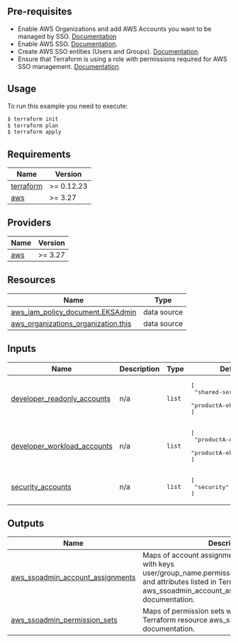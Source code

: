 ## Pre-requisites
- Enable AWS Organizations and add AWS Accounts you want to be managed by SSO. [Documentation](https://docs.aws.amazon.com/organizations/latest/userguide/orgs_tutorials_basic.html)
- Enable AWS SSO. [Documentation](https://docs.aws.amazon.com/singlesignon/latest/userguide/step1.html).
- Create AWS SSO entities (Users and Groups). [Documentation](https://docs.aws.amazon.com/singlesignon/latest/userguide/addusers.html).
- Ensure that Terraform is using a role with permissions required for AWS SSO management. [Documentation](https://docs.aws.amazon.com/singlesignon/latest/userguide/iam-auth-access-using-id-policies.html#requiredpermissionsconsole).

## Usage
To run this example you need to execute:

```bash
$ terraform init
$ terraform plan
$ terraform apply
```

<!-- BEGINNING OF PRE-COMMIT-TERRAFORM DOCS HOOK -->
## Requirements

| Name | Version |
|------|---------|
| <a name="requirement_terraform"></a> [terraform](#requirement\_terraform) | >= 0.12.23 |
| <a name="requirement_aws"></a> [aws](#requirement\_aws) | >= 3.27 |

## Providers

| Name | Version |
|------|---------|
| <a name="provider_aws"></a> [aws](#provider\_aws) | >= 3.27 |

## Resources

| Name | Type |
|------|------|
| [aws_iam_policy_document.EKSAdmin](https://registry.terraform.io/providers/hashicorp/aws/latest/docs/data-sources/iam_policy_document) | data source |
| [aws_organizations_organization.this](https://registry.terraform.io/providers/hashicorp/aws/latest/docs/data-sources/organizations_organization) | data source |

## Inputs

| Name | Description | Type | Default | Required |
|------|-------------|------|---------|:--------:|
| <a name="input_developer_readonly_accounts"></a> [developer\_readonly\_accounts](#input\_developer\_readonly\_accounts) | n/a | `list` | <pre>[<br>  "shared-services",<br>  "productA-eks-prod"<br>]</pre> | no |
| <a name="input_developer_workload_accounts"></a> [developer\_workload\_accounts](#input\_developer\_workload\_accounts) | n/a | `list` | <pre>[<br>  "productA-eks-staging",<br>  "productA-eks-dev"<br>]</pre> | no |
| <a name="input_security_accounts"></a> [security\_accounts](#input\_security\_accounts) | n/a | `list` | <pre>[<br>  "security"<br>]</pre> | no |

## Outputs

| Name | Description |
|------|-------------|
| <a name="output_aws_ssoadmin_account_assignments"></a> [aws\_ssoadmin\_account\_assignments](#output\_aws\_ssoadmin\_account\_assignments) | Maps of account assignments to permission sets with keys user/group\_name.permission\_set\_name.account\_id and attributes listed in Terraform resource aws\_ssoadmin\_account\_assignment documentation. |
| <a name="output_aws_ssoadmin_permission_sets"></a> [aws\_ssoadmin\_permission\_sets](#output\_aws\_ssoadmin\_permission\_sets) | Maps of permission sets with attributes listed in Terraform resource aws\_ssoadmin\_permission\_set documentation. |
<!-- END OF PRE-COMMIT-TERRAFORM DOCS HOOK -->
